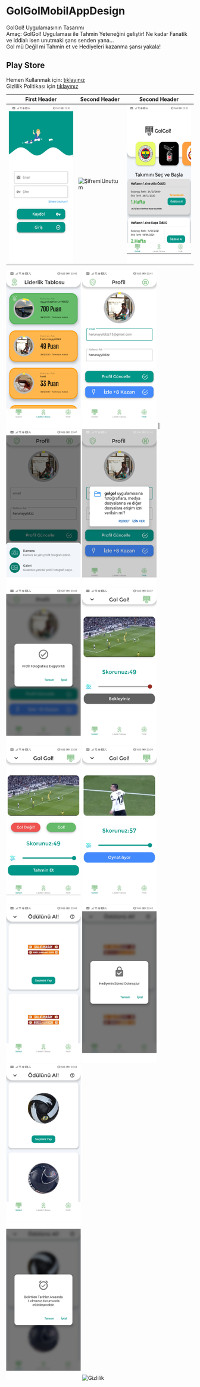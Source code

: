 # GolGolMobilAppDesign

GolGol! Uygulamasının Tasarımı
<br>
Amaç: GolGol! Uygulaması ile Tahmin Yeteneğini geliştir! Ne kadar Fanatik ve iddialı isen unutmaki şans senden yana...
<br>
Gol mü Değil mi Tahmin et ve Hediyeleri kazanma şansı yakala!

## Play Store

Hemen Kullanmak için: [tıklayınız](https://www.harunayyildiz.com/)
<br>
Gizlilik Politikası için [tıklayınız](https://www.harunayyildiz.com/)

First Header | Second Header | Second Header
------------ | ------------- | ------------- 
<img src="https://github.com/harunayyildiz/GolGolMobilAppDesign/blob/main/EpostaGiris%CC%A7.png" alt="EpostaGiriş" width="200" height="422"> | <img src="https://github.com/harunayyildiz/GolGolMobilAppDesign/blob/main/S%CC%A7ifremiUnuttum.png" alt="ŞifremiUnuttum" width="200" height="422"> | <img src="https://github.com/harunayyildiz/GolGolMobilAppDesign/blob/main/golgolPage.png" alt="GolGolPage" width="200" height="422">
<img src="https://github.com/harunayyildiz/GolGolMobilAppDesign/blob/main/LiderlikTablosu.png" alt="LiderlikTablosu" width="200" height="422">
<img src="https://github.com/harunayyildiz/GolGolMobilAppDesign/blob/main/ProfilBilgileri.png" alt="Profil Bilgileri" width="200" height="422"> | <img src="https://github.com/harunayyildiz/GolGolMobilAppDesign/blob/main/ProfilFotograf%C4%B1Deg%CC%86is%CC%A7tir.png" alt="Profil Bilgileri" width="200" height="422">








<img src="https://github.com/harunayyildiz/GolGolMobilAppDesign/blob/main/ProfilFotograf%C4%B1Deg%CC%86is%CC%A7tir2.png" alt="Profil Bilgileri" width="200" height="422">
<img src="https://github.com/harunayyildiz/GolGolMobilAppDesign/blob/main/ProfilFotograf%C4%B1Deg%CC%86is%CC%A7tirildi.png" alt="Profil Bilgileri" width="200" height="422">
<img src="https://github.com/harunayyildiz/GolGolMobilAppDesign/blob/main/YoutubeStartVideo.png" alt="Youtube Video Start" width="200" height="422">
<img src="https://github.com/harunayyildiz/GolGolMobilAppDesign/blob/main/YoutubePauseVideo.png" alt="Pause Video" width="200" height="422">
<img src="https://github.com/harunayyildiz/GolGolMobilAppDesign/blob/main/YoutubePlayVideo.png" alt="Play Video" width="200" height="422">
<br>
<img src="https://github.com/harunayyildiz/GolGolMobilAppDesign/blob/main/Gec%CC%A7mis%CC%A7O%CC%88du%CC%88l.png" alt="Geçmiş Ödül" width="200" height="422">
<img src="https://github.com/harunayyildiz/GolGolMobilAppDesign/blob/main/Gec%CC%A7mis%CC%A7O%CC%88du%CC%88lSec%CC%A7im.png" alt="Geçmiş Ödül" width="200" height="422">
<img src="https://github.com/harunayyildiz/GolGolMobilAppDesign/blob/main/GelecekO%CC%88du%CC%88l.png" alt="Gelecek Ödül" width="200" height="422">
<br>
<img src="https://github.com/harunayyildiz/GolGolMobilAppDesign/blob/main/GelecekO%CC%88du%CC%88lSec%CC%A7.png" alt="Gelecek Ödül Seç" width="200" height="422">
<img src="https://github.com/harunayyildiz/GolGolMobilAppDesign/blob/main/GizlilikPolitikas%C4%B1.png" alt="Gizlilik" width="200" height="422">
